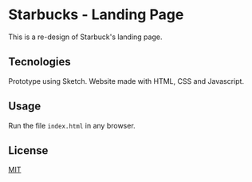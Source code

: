 # Starbucks - Landing Page
This is a re-design of Starbuck's landing page.
## Tecnologies
Prototype using Sketch.
Website made with HTML, CSS and Javascript.
## Usage

Run the file `index.html` in any browser. 

## License
[MIT](https://choosealicense.com/licenses/mit/)
